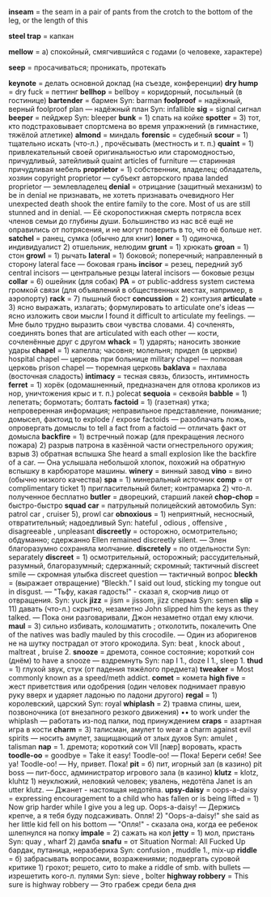 ﻿**inseam** = the seam in a pair of pants from the crotch to the bottom of the leg, or the length of this

**steel trap** = капкан

**mellow** = а) спокойный, смягчившийся с годами (о человеке, характере)

**seep** = просачиваться; проникать, протекать

**keynote** = делать основной доклад (на съезде, конференции)
**dry hump** = dry fuck = петтинг
**bellhop** = bellboy = коридорный, посыльный (в гостинице)
**bartender** = бармен Syn: barman
**foolproof** = надёжный, верный foolproof plan — надёжный план Syn: infallible
**sig** = signal сигнал
**beeper** = пейджер Syn: bleeper
**bunk** = 1) спать на койке
**spotter** = 3) тот, кто подстраховывает спортсмена во время упражнений (в гимнастике, тяжёлой атлетике)
**almond** = миндаль
**forensic** = судебный
**scour** = 1) тщательно искать (что-л.) , прочёсывать (местность и т. п.)
**quaint** = 1) привлекательный своей оригинальностью или старомодностью, причудливый, затейливый quaint articles of furniture — старинная причудливая мебель
**proprietor** = 1) собственник, владелец; обладатель, хозяин copyright proprietor — субъект авторского права landed proprietor — землевладелец
**denial** = отрицание (защитный механизм) to be in denial не признавать, не хотеть признавать очевидного Her unexpected death shook the entire family to the core. Most of us are still stunned and in denial. — Её скоропостижная смерть потрясла всех членов семьи до глубины души. Большинство из нас всё ещё не оправились от потрясения, и не могут поверить в то, что её больше нет.
**satchel** = ранец, сумка (обычно для книг)
**loner** = 1) одиночка, индивидуалист 2) отшельник, нелюдим
**grunt** = 1) хрюкать
**groan** = 1) стон
**growl** = 1) рычать
**lateral** = 1) боковой; поперечный; направленный в сторону lateral face — боковая грань
**incisor** = резец, передний зуб central incisors — центральные резцы lateral incisors — боковые резцы
**collar** = 6) ошейник (для собак)
**PA** = от public-address system система громкой связи (для объявлений в общественных местах, например, в аэропорту)
**rack** = 7) пышный бюст
**concussion** = 2) контузия
**articulate** = 3) ясно выражать, излагать; формулировать to articulate one's ideas — ясно изложить свои мысли I found it difficult to articulate my feelings. — Мне было трудно выразить свои чувства словами. 4) сочленять, соединять bones that are articulated with each other — кости, сочленённые друг с другом
**whack** = 1) ударять; наносить звонкие удары
**chapel** = 1) капелла; часовня; молельня; придел (в церкви) hospital chapel — церковь при больнице military chapel — полковая церковь prison chapel — тюремная церковь
**baklava** = пахлава (восточная сладость)
**intimacy** = тесная связь, близость, интимность
**ferret** = 1) хорёк (одомашненный, предназначен для отлова кроликов из нор, уничтожения крыс и т. п.) polecat
**sequoia** = секвойя
**babble** = 1) лепетать; бормотать; болтать
**factoid** = 1) (газетная) утка; непроверенная информация; неправильное представление, понимание; домысел, фактоид to explode / expose factoids — разоблачать ложь, опровергать домыслы to tell a fact from a factoid — отличать факт от домысла
**backfire** = 1) встречный пожар (для прекращения лесного пожара) 2) разрыв патрона в казённой части огнестрельного оружия; взрыв 3) обратная вспышка She heard a small explosion like the backfire of a car. — Она услышала небольшой хлопок, похожий на обратную вспышку в карбюраторе машины.
**winery** = винный завод
**vino** = вино (обычно низкого качества)
**spa** = 1) минеральный источник
**comp** = от complimentary ticket 1) пригласительный билет; контрамарка 2) что-л. полученное бесплатно
**butler** = дворецкий, старший лакей
**chop-chop** = быстро-быстро
**squad car** = патрульный полицейский автомобиль Syn: patrol car , cruiser 5), prowl car
**obnoxious** = 1) неприятный, несносный, отвратительный; надоедливый Syn: hateful , odious , offensive , disagreeable , unpleasant
**discreetly** = осторожно, осмотрительно; обдуманно; сдержанно Ellen remained discreetly silent. — Элен благоразумно сохраняла молчание.
**discretely** = по отдельности Syn: separately
**discreet** = 1) осмотрительный, осторожный; рассудительный, разумный, благоразумный; сдержанный; скромный; тактичный discreet smile — скромная улыбка discreet question — тактичный вопрос
**bleckh** = (выражает отвращение) “Bleckh.” I said out loud, sticking my tongue out in disgust. — "Тьфу, какая гадость!" - сказал я, скорчив лицо от отвращения. Syn: yuck
**jizz** = jism = jissom, jizz сперма Syn: semen
**slip** = 11) давать (что-л.) скрытно, незаметно John slipped him the keys as they talked. — Пока они разговаривали, Джон незаметно отдал ему ключи.
**maul** = 3) сильно избивать, колошматить ; отколотить, покалечить One of the natives was badly mauled by this crocodile. — Один из аборигенов не на шутку пострадал от этого крокодила. Syn: beat , knock about , maltreat , bruise 2.
**snooze** = дремота, сонное состояние; короткий сон (днём) to have a snooze — вздремнуть Syn: nap I 1., doze I 1., sleep 1.
**thud** = 1) глухой звук, стук (от падения тяжёлого предмета)
**tweaker** = Most commonly known as a speed/meth addict.
**comet** = комета
**high five** = жест приветствия или одобрения (один человек поднимает правую руку вверх и ударяет ладонью по ладони другого)
**regal** = 1) королевский, царский Syn: royal
**whiplash** = 2) травма спины, шеи, позвоночника (от внезапного резкого движения) •• to work under the whiplash — работать из-под палки, под принуждением
**craps** = азартная игра в кости
**charm** = 3) талисман, амулет to wear a charm against evil spirits — носить амулет, защищающий от злых духов Syn: amulet , talisman
**nap** = 1. дремота; короткий сон VII [næp] воровать, красть
**toodle-oo** = goodbye = Take it easy! Toodle-oo! — Пока! Береги себя! See ya! Toodle-oo! — Ну, привет. Пока!
**pit** = б) пит, игорный зал (в казино) pit boss — пит-босс, администратор игрового зала (в казино)
**klutz** = klotz, kluhtz 1) неуклюжий, неловкий человек; увалень, недотёпа Janet is an utter klutz. — Джанет - настоящая недотёпа.
**upsy-daisy** = oops-a-daisy = expressing encouragement to a child who has fallen or is being lifted = 1) Now grip harder while I give you a leg up. Oops-a-daisy! — Держись крепче, а я тебя буду подсаживать. Опля! 2) "Oops-a-daisy!" she said as her little kid fell on his bottom — "Опля!" - сказала она, когда ее ребенок шлепнулся на попку
**impale** = 2) сажать на кол
**jetty** = 1) мол, пристань Syn: quay , wharf 2) дамба
**snafu** = от Situation Normal: All Fucked Up бардак, путаница, неразбериха Syn: confusion , muddle 1., mix-up
**riddle** = б) забрасывать вопросами, возражениями; подвергать суровой критике 1) грохот; решето, сито to make a riddle of smb. with bullets — изрешетить кого-л. пулями Syn: sieve , bolter
**highway robbery** = This sure is highway robbery — Это грабеж среди бела дня

